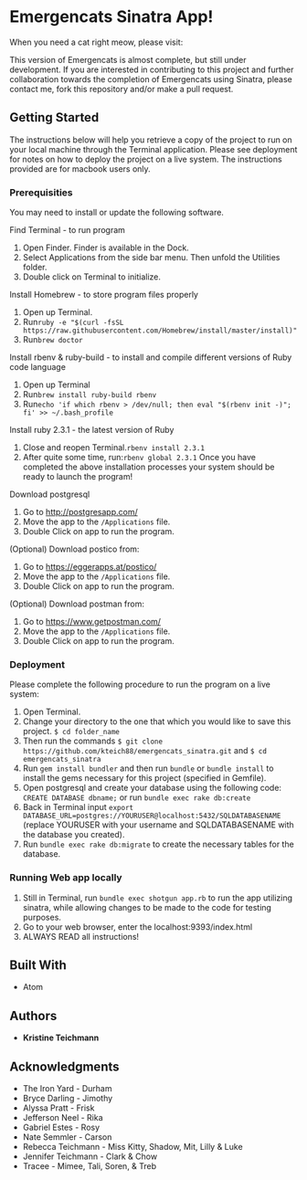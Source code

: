 # Emergencats Sinatra App!

When you need a cat right meow, please visit:

This version of Emergencats is almost complete, but still under development.  If you are interested in contributing to this project and further collaboration towards the completion of Emergencats using Sinatra, please contact me, fork this repository and/or make a pull request. 

## Getting Started

The instructions below will help you retrieve a copy of the project to run on your local machine through the Terminal application. Please see deployment for notes on how to deploy the project on a live system.  The instructions provided are for macbook users only.

### Prerequisities

You may need to install or update the following software.

Find Terminal - to run program
  1. Open Finder. Finder is available in the Dock.
  2. Select Applications from the side bar menu.  Then unfold the Utilities folder.
  3. Double click on Terminal to initialize.

Install Homebrew - to store program files properly
  1. Open up Terminal.
  2. Run```ruby -e "$(curl -fsSL https://raw.githubusercontent.com/Homebrew/install/master/install)"```
  3. Run```brew doctor```

Install rbenv & ruby-build - to install and compile different versions of Ruby code language
  1. Open up Terminal
  2. Run```brew install ruby-build rbenv```
  3. Run```echo 'if which rbenv > /dev/null; then eval "$(rbenv init -)"; fi' >> ~/.bash_profile```

Install ruby 2.3.1 - the latest version of Ruby
  1. Close and reopen Terminal.```rbenv install 2.3.1```
  2. After quite some time, run:```rbenv global 2.3.1```
Once you have completed the above installation processes your system should be ready to launch the program!

Download postgresql
  1. Go to http://postgresapp.com/
  2. Move the app to the `/Applications` file.
  3. Double Click on app to run the program.

(Optional) Download postico from:
  1. Go to https://eggerapps.at/postico/
  2. Move the app to the `/Applications` file.
  3. Double Click on app to run the program.

(Optional) Download postman from:
  1. Go to https://www.getpostman.com/
  2. Move the app to the `/Applications` file.
  3. Double Click on app to run the program.

### Deployment

Please complete the following procedure to run the program on a live system:
  1. Open Terminal.
  2. Change your directory to the one that which you would like to save this project. `$ cd folder_name`
  3. Then run the commands `$ git clone https://github.com/kteich88/emergencats_sinatra.git` and `$ cd emergencats_sinatra`
  3. Run `gem install bundler` and then run `bundle` or `bundle install` to install the gems necessary for this project (specified in Gemfile).
  4. Open postgresql and create your database using the following code: `CREATE DATABASE dbname;` or run `bundle exec rake db:create`
  5.  Back in Terminal input `export DATABASE_URL=postgres://YOURUSER@localhost:5432/SQLDATABASENAME` (replace YOURUSER with your username and SQLDATABASENAME with the database you created).
  6. Run `bundle exec rake db:migrate` to create the necessary tables for the database.


### Running Web app locally

  1. Still in Terminal, run `bundle exec shotgun app.rb` to run the app utilizing sinatra, while allowing changes to be made to the code for testing purposes.
  2. Go to your web browser, enter the localhost:9393/index.html
  3. ALWAYS READ all instructions!

## Built With

* Atom

## Authors

* **Kristine Teichmann**

## Acknowledgments

* The Iron Yard - Durham
* Bryce Darling - Jimothy
* Alyssa Pratt - Frisk
* Jefferson Neel - Rika
* Gabriel Estes - Rosy
* Nate Semmler - Carson
* Rebecca Teichmann - Miss Kitty, Shadow, Mit, Lilly & Luke
* Jennifer Teichmann - Clark & Chow
* Tracee - Mimee, Tali, Soren, & Treb
